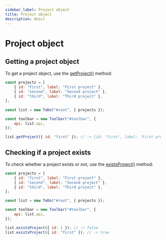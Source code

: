 ```yaml
---
sidebar_label: Project object
title: Project object
description: descr
---
```


# Project object

## Getting a project object

To get a project object, use the [getProject()](api/methods/getproject_method.md) method:

~~~js {13}
const projects = [
    { id: "first", label: "First project" },
    { id: "second", label: "Second project" },
    { id: "third", label: "Third project" },
];

const list = new ToDo("#root", { projects });

const toolbar = new Toolbar("#toolbar", {
    api: list.api,
});

list.getProject({ id: "first" }); // -> {id: 'first', label: 'First project'}
~~~

## Checking if a project exists

To check whether a project exists or not, use the [existsProject()](api/methods/existsproject_method.md) method:

~~~js {13-14}
const projects = [
    { id: "first", label: "First project" },
    { id: "second", label: "Second project" },
    { id: "third", label: "Third project" },
];

const list = new ToDo("#root", { projects });

const toolbar = new Toolbar("#toolbar", {
    api: list.api,
});

list.existsProject({ id: 1 }); // -> false
list.existsProject({ id: "first" }); // -> true
~~~